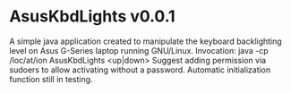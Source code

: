 # AsusKbdLights v0.0.1
A simple java application created to manipulate the keyboard backlighting level
on Asus G-Series laptop running GNU/Linux.
Invocation:
    java -cp /loc/at/ion AsusKbdLights <up|down>
Suggest adding permission via sudoers to allow activating without a password.
Automatic initialization function still in testing.
